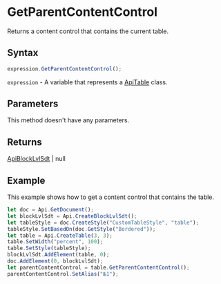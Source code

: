 # GetParentContentControl

Returns a content control that contains the current table.

## Syntax

```javascript
expression.GetParentContentControl();
```

`expression` - A variable that represents a [ApiTable](../ApiTable.md) class.

## Parameters

This method doesn't have any parameters.

## Returns

[ApiBlockLvlSdt](../../ApiBlockLvlSdt/ApiBlockLvlSdt.md) \| null

## Example

This example shows how to get a content control that contains the table.

```javascript editor-docx
let doc = Api.GetDocument();
let blockLvlSdt = Api.CreateBlockLvlSdt();
let tableStyle = doc.CreateStyle("CustomTableStyle", "table");
tableStyle.SetBasedOn(doc.GetStyle("Bordered"));
let table = Api.CreateTable(3, 3);
table.SetWidth("percent", 100);
table.SetStyle(tableStyle);
blockLvlSdt.AddElement(table, 0);
doc.AddElement(0, blockLvlSdt);
let parentContentControl = table.GetParentContentControl();
parentContentControl.SetAlias("№1");
```
